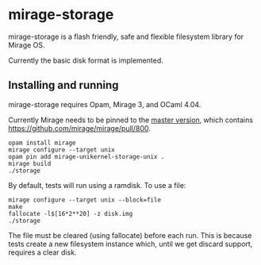 # mirage-storage

mirage-storage is a flash friendly, safe and flexible
filesystem library for Mirage OS.

Currently the basic disk format is implemented.

## Installing and running

mirage-storage requires Opam, Mirage 3, and OCaml 4.04.

Currently Mirage needs to be pinned to the
[master version](https://github.com/mirage/mirage),
which contains <https://github.com/mirage/mirage/pull/800>.

```
opam install mirage
mirage configure --target unix
opam pin add mirage-unikernel-storage-unix .
mirage build
./storage
```

By default, tests will run using a ramdisk.
To use a file:

```
mirage configure --target unix --block=file
make
fallocate -l$[16*2**20] -z disk.img
./storage
```

The file must be cleared (using fallocate) before each run.
This is because tests create a new filesystem instance which,
until we get discard support, requires a clear disk.

